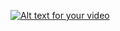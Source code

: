 [![Alt text for your video](https://i.ytimg.com/vi/wXU1O58SoDc/hqdefault.jpg)](https://youtu.be/wXU1O58SoDc)
